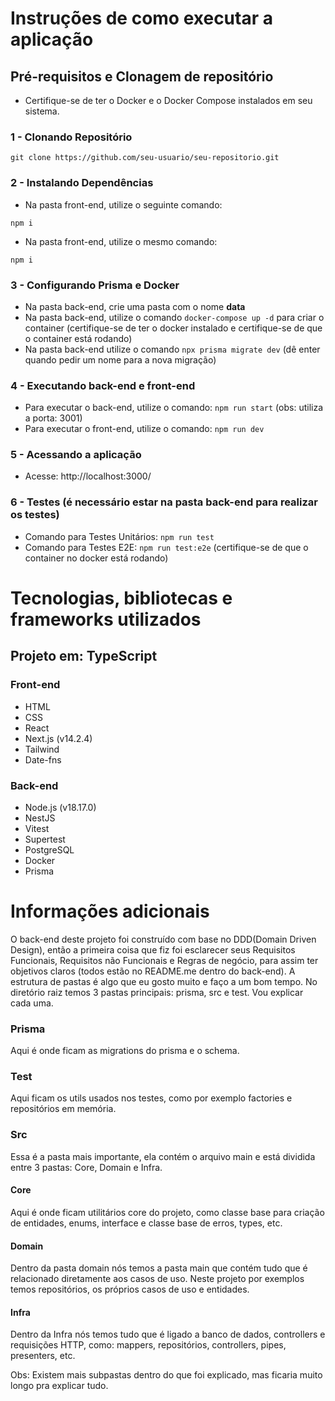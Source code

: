 # Instruções de como executar a aplicação
## Pré-requisitos e Clonagem de repositório
- Certifique-se de ter o Docker e o Docker Compose instalados em seu sistema.
### 1 - Clonando Repositório
```
git clone https://github.com/seu-usuario/seu-repositorio.git
```
### 2 - Instalando Dependências
- Na pasta front-end, utilize o seguinte comando:
```
npm i
```
- Na pasta front-end, utilize o mesmo comando:
```
npm i
```
### 3 - Configurando Prisma e Docker
- Na pasta back-end, crie uma pasta com o nome **data**
- Na pasta back-end, utilize o comando ```docker-compose up -d``` para criar o container (certifique-se de ter o docker instalado e certifique-se de que o container está rodando)
- Na pasta back-end utilize o comando ```npx prisma migrate dev``` (dê enter quando pedir um nome para a nova migração)
### 4 - Executando back-end e front-end
- Para executar o back-end, utilize o comando: ```npm run start``` (obs: utiliza a porta: 3001)
- Para executar o front-end, utilize o comando: ```npm run dev```
### 5 - Acessando a aplicação
- Acesse: http://localhost:3000/
### 6 - Testes (é necessário estar na pasta back-end para realizar os testes)
- Comando para Testes Unitários: ```npm run test```
- Comando para Testes E2E: ```npm run test:e2e``` (certifique-se de que o container no docker está rodando)
# Tecnologias, bibliotecas e frameworks utilizados
## Projeto em: TypeScript
### Front-end
- HTML
- CSS
- React
- Next.js (v14.2.4)
- Tailwind
- Date-fns
 ### Back-end
- Node.js (v18.17.0)
- NestJS
- Vitest
- Supertest
- PostgreSQL
- Docker
- Prisma
# Informações adicionais
O back-end deste projeto foi construído com base no DDD(Domain Driven Design), então a primeira coisa que fiz foi esclarecer seus Requisitos Funcionais, Requisitos não Funcionais e Regras de negócio, para assim ter objetivos claros (todos estão no README.me dentro do back-end).
A estrutura de pastas é algo que eu gosto muito e faço a um bom tempo. No diretório raiz temos 3 pastas principais: prisma, src e test. Vou explicar cada uma.
### Prisma
Aqui é onde ficam as migrations do prisma e o schema.
### Test
Aqui ficam os utils usados nos testes, como por exemplo factories e repositórios em memória.
### Src
Essa é a pasta mais importante, ela contém o arquivo main e está dividida entre 3 pastas: Core, Domain e Infra.
#### Core
Aqui é onde ficam utilitários core do projeto, como classe base para criação de entidades, enums, interface e classe base de erros, types, etc.
#### Domain
Dentro da pasta domain nós temos a pasta main que contém tudo que é relacionado diretamente aos casos de uso. Neste projeto por exemplos temos repositórios, os próprios casos de uso e entidades.
#### Infra
Dentro da Infra nós temos tudo que é ligado a banco de dados, controllers e requisições HTTP, como: mappers, repositórios, controllers, pipes, presenters, etc.

Obs: Existem mais subpastas dentro do que foi explicado, mas ficaria muito longo pra explicar tudo.
